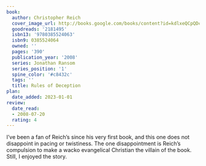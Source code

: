 ```yaml
---
book:
  author: Christopher Reich
  cover_image_url: http://books.google.com/books/content?id=kdlxeQCpQDcC&printsec=frontcover&img=1&zoom=1&source=gbs_api
  goodreads: '2181495'
  isbn13: '9780385524063'
  isbn9: 0385524064
  owned: ''
  pages: '390'
  publication_year: '2008'
  series: Jonathan Ransom
  series_position: '1'
  spine_color: '#c8432c'
  tags: ''
  title: Rules of Deception
plan:
  date_added: 2023-01-01
review:
  date_read:
  - 2008-07-20
  rating: 4
---
```

I’ve been a fan of Reich’s since his very first book, and this one does not disappoint in pacing or twistiness. The one disappointment is Reich’s compulsion to make a wacko evangelical Christian the villain of the book. Still, I enjoyed the story.
